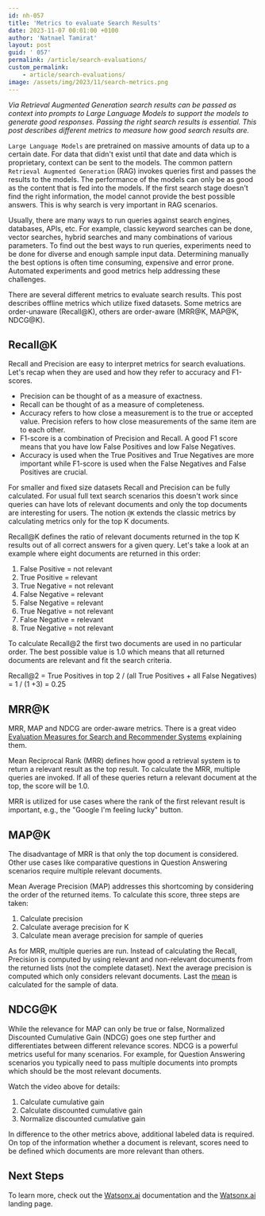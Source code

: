 ```yaml
---
id: nh-057
title: 'Metrics to evaluate Search Results'
date: 2023-11-07 00:01:00 +0100
author: 'Natnael Tamirat'
layout: post
guid: ' 057'
permalink: /article/search-evaluations/
custom_permalink:
    - article/search-evaluations/
image: /assets/img/2023/11/search-metrics.png
---
```


*Via Retrieval Augmented Generation search results can be passed as context into prompts to Large Language Models to support the models to generate good responses. Passing the right search results is essential. This post describes different metrics to measure how good search results are.*

`Large Language Models` are pretrained on massive amounts of data up to a certain date. For data that didn't exist until that date and data which is proprietary, context can be sent to the models. The common pattern `Retrieval Augmented Generation` (RAG) invokes queries first and passes the results to the models. The performance of the models can only be as good as the content that is fed into the models. If the first search stage doesn't find the right information, the model cannot provide the best possible answers. This is why search is very important in RAG scenarios.

Usually, there are many ways to run queries against search engines, databases, APIs, etc. For example, classic keyword searches can be done, vector searches, hybrid searches and many combinations of various parameters. To find out the best ways to run queries, experiments need to be done for diverse and enough sample input data. Determining manually the best options is often time consuming, expensive and error prone. Automated experiments and good metrics help addressing these challenges.

There are several different metrics to evaluate search results. This post describes offline metrics which utilize fixed datasets. Some metrics are order-unaware (Recall@K), others are order-aware (MRR@K, MAP@K, NDCG@K).

## Recall@K

Recall and Precision are easy to interpret metrics for search evaluations. Let's recap when they are used and how they refer to accuracy and F1-scores.

* Precision can be thought of as a measure of exactness.
* Recall can be thought of as a measure of completeness.
* Accuracy refers to how close a measurement is to the true or accepted value. Precision refers to how close measurements of the same item are to each other. 
* F1-score is a combination of Precision and Recall. A good F1 score means that you have low False Positives and low False Negatives.
* Accuracy is used when the True Positives and True Negatives are more important while F1-score is used when the False Negatives and False Positives are crucial.

For smaller and fixed size datasets Recall and Precision can be fully calculated. For usual full text search scenarios this doesn't work since queries can have lots of relevant documents and only the top documents are interesting for users. The notion `@K` extends the classic metrics by calculating metrics only for the top K documents.

Recall@K defines the ratio of relevant documents returned in the top K results out of all correct answers for a given query. Let's take a look at an example where eight documents are returned in this order:

1. False Positive = not relevant
2. True Positive = relevant
3. True Negative = not relevant
4. False Negative = relevant
5. False Negative = relevant
6. True Negative = not relevant
7. False Negative = relevant
8. True Negative = not relevant

To calculate Recall@2 the first two documents are used in no particular order. The best possible value is 1.0 which means that all returned documents are relevant and fit the search criteria.

Recall@2 = True Positives in top 2 / (all True Positives + all False Negatives) = 1 / (1 +3) = 0.25

## MRR@K

MRR, MAP and NDCG are order-aware metrics. There is a great video [Evaluation Measures for Search and Recommender Systems](https://www.youtube.com/watch?v=BD9TkvEsKwM) explaining them.

Mean Reciprocal Rank (MRR) defines how good a retrieval system is to return a relevant result as the top result. To calculate the MRR, multiple queries are invoked. If all of these queries return a relevant document at the top, the score will be 1.0.

MRR is utilized for use cases where the rank of the first relevant result is important, e.g., the "Google I'm feeling lucky" button.

## MAP@K

The disadvantage of MRR is that only the top document is considered. Other use cases like comparative questions in Question Answering scenarios require multiple relevant documents.

Mean Average Precision (MAP) addresses this shortcoming by considering the order of the returned items. To calculate this score, three steps are taken:

1. Calculate precision
2. Calculate average precision for K
3. Calculate mean average precision for sample of queries

As for MRR, multiple queries are run. Instead of calculating the Recall, Precision is computed by using relevant and non-relevant documents from the returned lists (not the complete dataset). Next the average precision is computed which only considers relevant documents. Last the [mean](https://www.cuemath.com/data/difference-between-average-and-mean/) is calculated for the sample of data.

## NDCG@K

While the relevance for MAP can only be true or false, Normalized Discounted Cumulative Gain (NDCG) goes one step further and differentiates between different relevance scores. NDCG is a powerful metrics useful for many scenarios. For example, for Question Answering scenarios you typically need to pass multiple documents into prompts which should be the most relevant documents.

Watch the video above for details:

1. Calculate cumulative gain
2. Calculate discounted cumulative gain
3. Normalize discounted cumulative gain

In difference to the other metrics above, additional labeled data is required. On top of the information whether a document is relevant, scores need to be defined which documents are more relevant than others.

## Next Steps

To learn more, check out the [Watsonx.ai](https://eu-de.dataplatform.cloud.ibm.com/docs/content/wsj/analyze-data/fm-overview.html?context=wx&audience=wdp) documentation and the [Watsonx.ai](https://www.ibm.com/products/watsonx-ai) landing page.